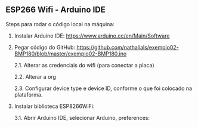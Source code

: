 ## ESP266 Wifi - Arduino IDE



Steps para rodar o código local na máquina:

1. Instalar Arduino IDE:
https://www.arduino.cc/en/Main/Software

2. Pegar código do GitHub:
https://github.com/nathalials/exemplo02-BMP180/blob/master/exemplo02-BMP180.ino

    2.1.  Alterar as credenciais do wifi (para conectar a placa)

    2.2.  Alterar a org

    2.3. Configurar device type e device ID, conforme o que foi colocado na plataforma.


3. Instalar biblioteca ESP8266WiFi:

    3.1. Abrir Arduino IDE, selecionar Arduino, preferences:

